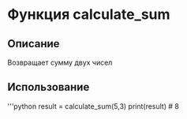 # Функция calculate_sum
## Описание
Возвращает сумму двух чисел

## Использование
'''python
result = calculate_sum(5,3)
print(result)   # 8